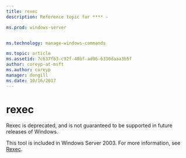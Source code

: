 ```yaml
---
title: rexec
description: Reference topic for **** -

ms.prod: windows-server


ms.technology: manage-windows-commands

ms.topic: article
ms.assetid: 7c637fb3-c92f-40bf-ad06-6330daaa3b5f
author: coreyp-at-msft
ms.author: coreyp
manager: dongill
ms.date: 10/16/2017
---
```


# rexec



Rexec is deprecated, and is not guaranteed to be supported in future releases of Windows.

This tool is included in Windows Server 2003. For more information, see [Rexec](https://technet.microsoft.com/library/cc755410(v=ws.10).aspx).